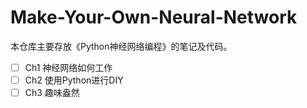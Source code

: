 # Make-Your-Own-Neural-Network

本仓库主要存放《Python神经网络编程》的笔记及代码。

- [ ] Ch1 神经网络如何工作
- [ ] Ch2 使用Python进行DIY
- [ ] Ch3 趣味盎然
